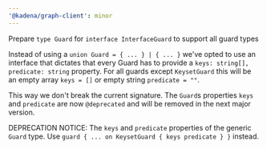 ```yaml
---
'@kadena/graph-client': minor
---
```


Prepare `type Guard` for `interface InterfaceGuard` to support all guard types

Instead of using a `union Guard = { ... } | { ... }` we've opted to use an
interface that dictates that every Guard has to provide a
`keys: string[], predicate: string` property. For all guards except
`KeysetGuard` this will be an empty array `keys = []` or empty string
`predicate = ""`.

This way we don't break the current signature. The `Guard`s properties `keys`
and `predicate` are now `@deprecated` and will be removed in the next major
version.

DEPRECATION NOTICE: The `keys` and `predicate` properties of the generic `Guard`
type. Use `guard { ... on KeysetGuard { keys predicate } }` instead.

